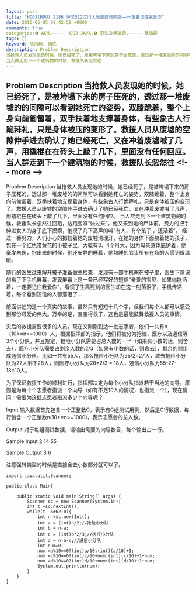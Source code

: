 ```yaml
---
layout: post
title: "HDOJ(HDU) 2186 悼念512汶川大地震遇难同胞——一定要记住我爱你"
date: 2016-05-05 08:42:59 +0800
comments: true
categories:❶ ACM,----- HDOJ-JAVA,❺ 算法及基础题,----- 基础题
tags: []
keyword: 陈浩翔, 谙忆
description: Problem Description 
当抢救人员发现她的时候，她已经死了，是被垮塌下来的房子压死的，透过那一堆废墟的的间隙可以看到她死亡的姿势，双膝跪着，整个上身向前匍匐着，双手扶着地支撑着身体，有些象古人行跪拜礼，只是身体被压的变形了。救援人员从废墟的空隙伸手进去确认了她已经死亡，又在冲着废墟喊了几声，用撬棍在在砖头上敲了几下，里面没有任何回应。 
当人群走到下一个建筑物的时候，救援队长忽然往 
---
```



Problem Description 
当抢救人员发现她的时候，她已经死了，是被垮塌下来的房子压死的，透过那一堆废墟的的间隙可以看到她死亡的姿势，双膝跪着，整个上身向前匍匐着，双手扶着地支撑着身体，有些象古人行跪拜礼，只是身体被压的变形了。救援人员从废墟的空隙伸手进去确认了她已经死亡，又在冲着废墟喊了几声，用撬棍在在砖头上敲了几下，里面没有任何回应。 
当人群走到下一个建筑物的时候，救援队长忽然往
&#60;!-- more --&#62;
----------

Problem Description
当抢救人员发现她的时候，她已经死了，是被垮塌下来的房子压死的，透过那一堆废墟的的间隙可以看到她死亡的姿势，双膝跪着，整个上身向前匍匐着，双手扶着地支撑着身体，有些象古人行跪拜礼，只是身体被压的变形了。救援人员从废墟的空隙伸手进去确认了她已经死亡，又在冲着废墟喊了几声，用撬棍在在砖头上敲了几下，里面没有任何回应。
当人群走到下一个建筑物的时候，救援队长忽然往回跑，边跑变喊“快过来”。他又来到她的尸体前，费力的把手伸进女人的身子底下摸索，他摸了几下高声的喊“有人，有个孩子 ，还活着”。
经过一番努力，人们小心的把挡着她的废墟清理开，在她的身体下面躺着她的孩子，包在一个红色带黄花的小被子里，大概有3、4个月大，因为母亲身体庇护着，他毫发未伤，抱出来的时候，他还安静的睡着，他熟睡的脸让所有在场的人感到很温暖。

随行的医生过来解开被子准备做些检查，发现有一部手机塞在被子里，医生下意识的看了下手机屏幕，发现屏幕上是一条已经写好的短信“亲爱的宝贝，如果你能活着，一定要记住我爱你”，看惯了生离死别的医生却在这一刻落泪了，手机传递着，每个看到短信的人都落泪了…

前面讲述的是一个真实的故事，虽然只有短短十几个字，但我们每个人都可以感受到那份母爱的伟大。万幸的是，宝宝得救了，这也是最能鼓舞救援人员的事情。

灾后的救援需要很多的人员，现在又刚刚到达一批志愿者，他们一共有n（10>=n>=1000）人，根据指挥部的指示，他们将被分为抢险、医疗以及通信等3个小分队，并且规定，抢险小分队需要占总人数的一半（如果有小数的话，则舍去），医疗小分队需要占剩余人数的2/3（如果有小数的话，则舍去），剩余的则组成通信小分队。比如一共有55人，那么抢险小分队为55/2=27人，减去抢险小分队为27人剩下28人，则医疗小分队为28*2/3 = 18人，通信小分队为55-27-18=10人。

为了保证救援工作的顺利进行，指挥部决定为每个小分队指派若干当地的向导，原则是为每十个志愿者指派一个向导（如有不足10人的情况，也指派一个），现在请问：需要为这批志愿者指派多少个向导呢？
 

Input
输入数据首先包含一个正整数C，表示有C组测试用例，然后是C行数据，每行包含一个正整数n(10>=n>=1000)，表示志愿者的总人数。
 

Output
对于每组测试数据，请输出需要的向导数目，每个输出占一行。
 

Sample Input
2
14
55
 

Sample Output
3
6

注意强转类型的时候是直接舍去小数部分就可以了。

```
import java.util.Scanner;

public class Main{

	public static void main(String[] args) {
		Scanner sc = new Scanner(System.in);
		int t =sc.nextInt();
		while(t--&#62;0){
			int n =sc.nextInt();
			int a = (int)n/2;//抢险小分队
			int b = n-a;
			int c = (int)b*2/3;//医疗小分队
			int d = n-a-c;//通信小分队
			int num=0;
			num =a%10==0?(int)a/10:(int)(a/10)+1;
			num =c%10==0?(int)c/10+num:(int)(c/10)+1+num;
			num =d%10==0?(int)d/10+num:(int)(d/10)+1+num;
			System.out.println(num);
		}
	}
}

```